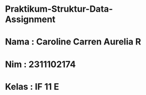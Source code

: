 # Praktikum-Struktur-Data-Assignment
# Nama : Caroline Carren Aurelia R
# Nim : 2311102174
# Kelas : IF 11 E
